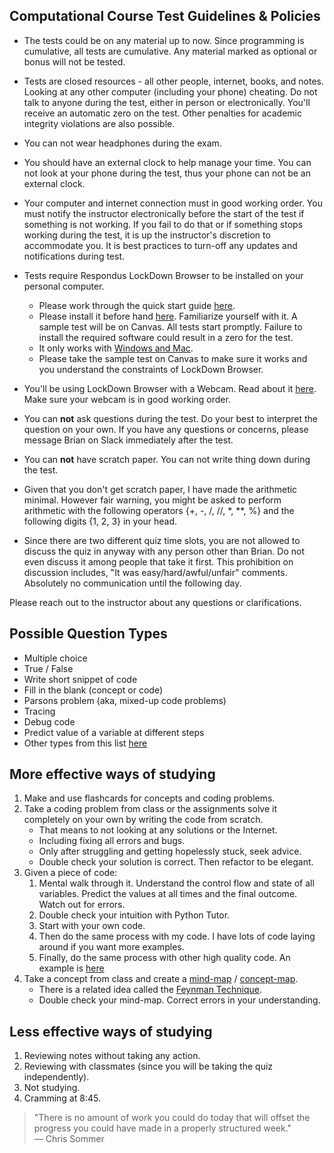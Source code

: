 Computational Course Test Guidelines & Policies
-----

- The tests could be on any material up to now. Since programming is cumulative, all tests are cumulative. Any material marked as optional or bonus will not be tested.  

- Tests are closed resources - all other people, internet, books, and notes. Looking at any other computer (including your phone) cheating. Do not talk to anyone during the test, either in person or electronically. You'll receive an automatic zero on the test. Other penalties for academic integrity violations are also possible.

- You can not wear headphones during the exam.  

- You should have an external clock to help manage your time. You can not look at your phone during the test, thus your phone can not be an external clock.

- Your computer and internet connection must in good working order. You must notify the instructor electronically before the start of the test if something is not working. If you fail to do that or if something stops working during the test, it is up the instructor's discretion to accommodate you. It is best practices to turn-off any updates and notifications during test.

- Tests require Respondus LockDown Browser to be installed on your personal computer.
    +  Please work through the quick start guide [here](http://www.respondus.com/downloads/RLDB-QuickStartGuide-Instructure-Student.pdf).
    - Please install it before hand [here](https://download.respondus.com/lockdown/download.php?id=953641626). Familiarize yourself with it. A sample test will be on Canvas. All tests start promptly. Failure to install the required software could result in a zero for the test.
    - It only works with [Windows and Mac](https://www.respondus.com/products/lockdown-browser/requirements.shtml). 
    - Please take the sample test on Canvas to make sure it works and you understand the constraints of LockDown Browser.

- You'll be using LockDown Browser with a Webcam. Read about it [here](https://web.respondus.com/using-lockdown-browser-with-a-webcam-the-student-experience/).  Make sure your webcam is in good working order.  

- You can __not__ ask questions during the test. Do your best to interpret the question on your own. If you have any questions or concerns, please message Brian on Slack immediately after the test.

- You can __not__ have scratch paper. You can not write thing down during the test.

- Given that you don't get scratch paper, I have made the arithmetic minimal. However fair warning, you might be asked to perform arithmetic with the following operators {+, -, /, //, *, **, %} and the following digits {1, 2, 3} in your head. 

- Since there are two different quiz time slots, you are not allowed to discuss the quiz in anyway with any person other than Brian. Do not even discuss it among people that take it first. This prohibition on discussion includes, "It was easy/hard/awful/unfair" comments. Absolutely no communication until the following day.

Please reach out to the instructor about any questions or clarifications.

Possible Question Types
-------

- Multiple choice
- True / False
- Write short snippet of code
- Fill in the blank (concept or code)
- Parsons problem (aka, mixed-up code problems)
- Tracing
- Debug code
- Predict value of a variable at different steps
- Other types from this list [here](http://teachtogether.tech/en/#s:exercises)

More effective ways of studying
------

1. Make and use flashcards for concepts and coding problems.
1. Take a coding problem from class or the assignments solve it completely on your own by writing the code from scratch. 
    - That means to not looking at any solutions or the Internet.
    - Including fixing all errors and bugs.
    - Only after struggling and getting hopelessly stuck, seek advice.
    - Double check your solution is correct. Then refactor to be elegant.
1. Given a piece of code:
    1. Mental walk through it. Understand the control flow and state of all variables. Predict the values at all times and the final outcome. Watch out for errors.
    2. Double check your intuition with Python Tutor.
    3. Start with your own code. 
    4. Then do the same process with my code. I have lots of code laying around if you want more examples.
    5. Finally, do the same process with other high quality code. An example is [here](https://github.com/norvig/pytudes/blob/master/ipynb/Advent%202017.ipynb)
1. Take a concept from class and create a [mind-map](https://www.mindmapping.com/) / [concept-map](https://carpentries.github.io/instructor-training/05-memory/index.html).
    - There is a related idea called the [Feynman Technique](https://fs.blog/2012/04/feynman-technique/).
    - Double check your mind-map. Correct errors in your understanding.

Less effective ways of studying
------

1. Reviewing notes without taking any action.
2. Reviewing with classmates (since you will be taking the quiz independently).
1. Not studying.
2. Cramming at 8:45.

>"There is no amount of work you could do today that will offset the progress you could have made in a properly structured week."   
> — Chris Sommer
